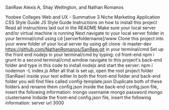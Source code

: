 SanRaw
Alexis A, Shay Wellington, and Nathan Romanos

Yoobee Colleges
Web and UX - Summative 3
Niche Marketing Application
CSS Style Guide
JS Style Guide
Instructions on how to install this project
Read all instructions laid out in the README
Make sure your local server and/or virtual machine is running
Next navigate to your local server folder in your terminal/cmd using cd [serverfoldername]/www
Clone this project into your www folder of your local server by using git clone -b master-dev https://github.com/NathanRomanos/SanRaw.git in your terminal/cmd
Set up the front end nodejs in your terminal/cmd by typing:
cd front-end
npm i
grunt
In a second terminal/cmd window navigate to this project's back-end folder and type in this code to install nodejs and start the server:
npm i
nodemon -L index.js
After all that is set up, open the root project folder (SanRaw) inside your text editer
In both the front-end folder and back-end folder you will find files called config-template.json
Duplicate both of these folders and rename them config.json
Inside the back-end config.json file, insert the following information:
mongo username
mongo password
mongo clustername
Indside the front-end config.json file, insert the following information:
server url
3000
